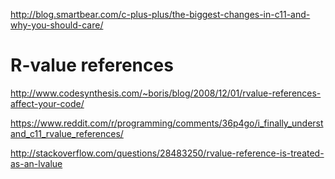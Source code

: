 http://blog.smartbear.com/c-plus-plus/the-biggest-changes-in-c11-and-why-you-should-care/

# R-value references

http://www.codesynthesis.com/~boris/blog/2008/12/01/rvalue-references-affect-your-code/

https://www.reddit.com/r/programming/comments/36p4go/i_finally_understand_c11_rvalue_references/

http://stackoverflow.com/questions/28483250/rvalue-reference-is-treated-as-an-lvalue

